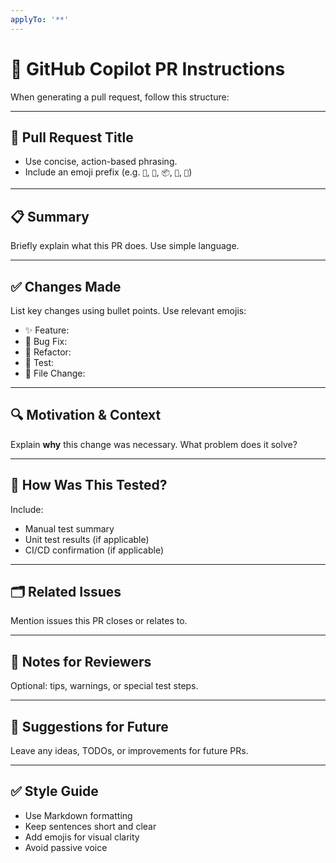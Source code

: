 ```yaml
---
applyTo: '**'
---
```

# 🤖 GitHub Copilot PR Instructions

When generating a pull request, follow this structure:

---

## 🚀 Pull Request Title

- Use concise, action-based phrasing.
- Include an emoji prefix (e.g. `🚀`, `🐛`, `📦`, `🔧`, `🧹`)

---

## 📋 Summary

Briefly explain what this PR does. Use simple language.

---

## ✅ Changes Made

List key changes using bullet points. Use relevant emojis:

- ✨ Feature:
- 🐛 Bug Fix:
- 🔧 Refactor:
- 🧪 Test:
- 📁 File Change:

---

## 🔍 Motivation & Context

Explain **why** this change was necessary. What problem does it solve?

---

## 🧪 How Was This Tested?

Include:

- Manual test summary
- Unit test results (if applicable)
- CI/CD confirmation (if applicable)

---

## 🗂 Related Issues

Mention issues this PR closes or relates to.

---

## 🧠 Notes for Reviewers

Optional: tips, warnings, or special test steps.

---

## 🔮 Suggestions for Future

Leave any ideas, TODOs, or improvements for future PRs.

---

## ✅ Style Guide

- Use Markdown formatting
- Keep sentences short and clear
- Add emojis for visual clarity
- Avoid passive voice


